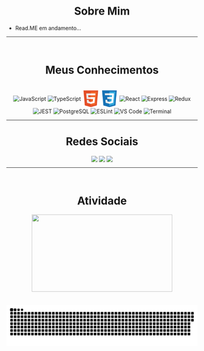 <h1 align="center"> Sobre Mim </h1>

<ul align="left">
  <li> Read.ME em andamento...</li>
  </ul>
<hr/>

 <br>

  <h1 align="center"> Meus Conhecimentos </h1>
  
<div style="display: inline_block" align="center"><br>
  <img align="center" alt="JavaScript" height="80" width="80" src="https://techstack-generator.vercel.app/js-icon.svg">
  <img align="center" alt="TypeScript" height="80" width="80" src="https://techstack-generator.vercel.app/ts-icon.svg">
  <img align="center" alt="HTML" height="45" width="45" src="https://raw.githubusercontent.com/devicons/devicon/master/icons/html5/html5-original.svg">
  <img align="center" alt="CSS" height="45" width="45" src="https://raw.githubusercontent.com/devicons/devicon/master/icons/css3/css3-original.svg">
  <img align="center" alt="React" height="50" width="50" src="https://techstack-generator.vercel.app/react-icon.svg">
  <img align="center" alt="Express" height="50" width="50" src="https://skillicons.dev/icons?i=express">
  <img align="center" alt="Redux" height="50" width="50" src="https://techstack-generator.vercel.app/redux-icon.svg">
  <img align="center" alt="JEST" height="50" width="50" src="https://techstack-generator.vercel.app/jest-icon.svg">
  <img align="center" alt="PostgreSQL" height="50" width="50" src="https://skillicons.dev/icons?i=postgresql">
  <img align="center" alt="ESLint" height="50" width="50" src="https://techstack-generator.vercel.app/eslint-icon.svg">
  <img align="center" alt="VS Code" height="50" width="50" src="https://skillicons.dev/icons?i=vscode">
  <img align="center" alt="Terminal" height="50" width="50" src="https://skillicons.dev/icons?i=bash">
</div>
<hr/>

  <h1 align="center"> Redes Sociais </h1>
 
<div align="center"> 
  <a href="https://instagram.com/guih_dangelo/" target="_blank"><img align="center" height="50" weight="50" src="https://img.shields.io/badge/-Instagram-%23E4405F?style=for-the-badge&logo=instagram&logoColor=white" target="_blank"></a>
  <a href ="mailto:guigui.dangelo@icloud.com"target="_blank"><img align="center" height="50" weight="50" src="https://img.shields.io/badge/-Gmail-%23333?style=for-the-badge&logo=gmail&logoColor=white"target="_blank"></a>
  <a href="https://www.linkedin.com/in/guilherme-d-655705218/" target="_blank"><img align="center" height="50" weight="50" src="https://img.shields.io/badge/-LinkedIn-%230077B5?style=for-the-badge&logo=linkedin&logoColor=white" target="_blank"></a> 
</div>
<hr/>
 
 <br>

  <h1 align="center"> Atividade </h1>

 <div align="center">
   <img height="203px" width="370px" src="https://github-readme-stats.vercel.app/api/top-langs/?username=Guilherme-DAngelo&layout=compact&langs_count=6&theme=tokyonight"/>
</div>

 <br>
 


![snake gif](https://github.com/Guilherme-DAngelo/Guilherme-DAngelo/blob/output/github-contribution-grid-snake.svg)
